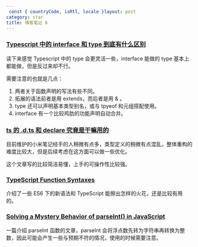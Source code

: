 ```yaml
---
 const { countryCode, isRtl, locale }layout: post
category: star
title: 博客笔记 8
---
```


### [Typescript 中的 interface 和 type 到底有什么区别](https://juejin.cn/post/6844903749501059085)

读下来感觉 Typescript 中的 type 会更灵活一些，interface 能做的 type 基本上都能做，但是反过来却不行。

需要注意的也就是几点：

1. 两者关于函数声明的写法有些不同。
2. 拓展的语法前者是用 extends，而后者是用 & 。
3. type 还可以声明基本类型别名，或与 tpyeof 和元组搭配使用。
4. interface 有一个比较鸡肋的功能声明自动合并。

### [ts 的 .d.ts 和 declare 究竟是干嘛用的](https://blog.csdn.net/qq_34551390/article/details/118800743)

目前维护的小米笔记经手的人稍微有点多，类型定义的稍微有点混乱，整体重构的难度比较大，但是后续考虑在这方面可以做一些优化。

这个文章写的比较简洁易懂，上手的可操作性比较强。

### [TypeScript Function Syntaxes](https://kentcdodds.com/blog/typescript-function-syntaxes)

介绍了一些 ES6 下的新语法和 TypeScript 能擦出怎样的火花，还是比较有用的。

### [Solving a Mystery Behavior of parseInt() in JavaScript](https://dmitripavlutin.com/parseint-mystery-javascript/)

一篇介绍 parseInt 函数的文章，parseInt 会将浮点数先转为字符串再转换为整数，因此可能会产生一些与预期不符的情况，使用的时候需要注意。
